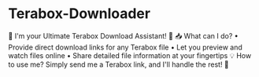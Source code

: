 # Terabox-Downloader
🌟 I'm your Ultimate Terabox Download Assistant! 🚀  📥 What can I do? • Provide direct download links for any Terabox file • Let you preview and watch files online • Share detailed file information at your fingertips  💡 How to use me? Simply send me a Terabox link, and I'll handle the rest! 🎉
